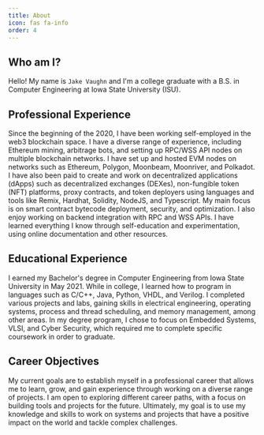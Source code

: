 ```yaml
---
title: About
icon: fas fa-info
order: 4
---
```


## Who am I?

Hello!
My name is `Jake Vaughn` and I'm a college graduate with a B.S. in Computer Engineering at Iowa State University (ISU).

## Professional Experience

Since the beginning of the 2020, I have been working self-employed in the web3 blockchain space. I have a diverse range of experience, including Ethereum mining, arbitrage bots, and setting up RPC/WSS API nodes on multiple blockchain networks. I have set up and hosted EVM nodes on networks such as Ethereum, Polygon, Moonbeam, Moonriver, and Polkadot. I have also been paid to create and work on decentralized applications (dApps) such as decentralized exchanges (DEXes), non-fungible token (NFT) platforms, proxy contracts, and token deployers using languages and tools like Remix, Hardhat, Solidity, NodeJS, and Typescript. My main focus is on smart contract bytecode deployment, security, and optimization. I also enjoy working on backend integration with RPC and WSS APIs. I have learned everything I know through self-education and experimentation, using online documentation and other resources.

## Educational Experience

I earned my Bachelor's degree in Computer Engineering from Iowa State University in May 2021. While in college, I learned how to program in languages such as C/C++, Java, Python, VHDL, and Verilog. I completed various projects and labs, gaining skills in electrical engineering, operating systems, process and thread scheduling, and memory management, among other areas. In my degree program, I chose to focus on Embedded Systems, VLSI, and Cyber Security, which required me to complete specific coursework in order to graduate.

## Career Objectives

My current goals are to establish myself in a professional career that allows me to learn, grow, and gain experience through working on a diverse range of projects. I am open to exploring different career paths, with a focus on building tools and projects for the future. Ultimately, my goal is to use my knowledge and skills to work on systems and projects that have a positive impact on the world and tackle complex challenges.
